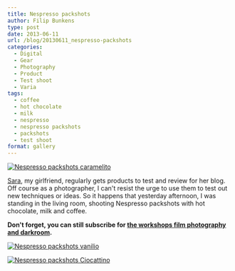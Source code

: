 ```yaml
---
title: Nespresso packshots
author: Filip Bunkens
type: post
date: 2013-06-11
url: /blog/20130611_nespresso-packshots
categories:
  - Digital
  - Gear
  - Photography
  - Product
  - Test shoot
  - Varia
tags:
  - coffee
  - hot chocolate
  - milk
  - nespresso
  - nespresso packshots
  - packshots
  - test shoot
format: gallery
---
```

[![Nespresso packshots caramelito][1]](/images/blogposts/20130610_nespresso_vanilio_caramelito_ciocatting-1600.jpg)

<a href="http://www.saravdv.be" title="Sara Blogt... | There are no endings, only new beginnings" rel="girlfriend muse contact met">Sara</a>, my girlfriend, regularly gets products to test and review for her blog. Off course as a photographer, I can't resist the urge to use them to test out new techniques or ideas. So it happens that yesterday afternoon, I was standing in the living room, shooting Nespresso packshots with hot chocolate, milk and coffee.

**Don't forget, you can still subscribe for <a href="http://pitslamp.com/blog/20130605_workshop-film-photography-and-darkroom" title="Workshops film photography and darkroom" rel="me">the workshops film photography and darkroom</a>.**

[![Nespresso packshots vanilio][2]](/images/blogposts/20130610_nespresso_vanilio_caramelito_ciocatting-1580.jpg)

[![Nespresso packshots Ciocattino][3]](/images/blogposts/20130610_nespresso_vanilio_caramelito_ciocatting-1647.jpg)

 [1]: /images/blogposts/20130610_nespresso_vanilio_caramelito_ciocattino-1600.jpg
 [2]: /images/blogposts/20130610_nespresso_vanilio_caramelito_ciocattino-1580.jpg
 [3]: /images/blogposts/20130610_nespresso_vanilio_caramelito_ciocattino-1647.jpg